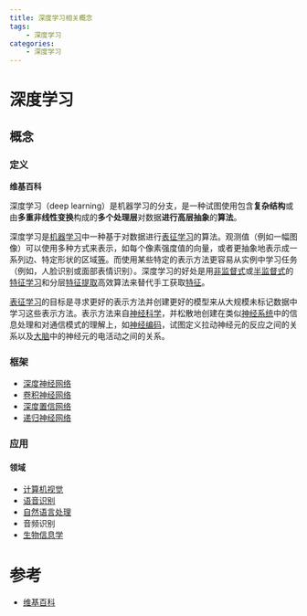 ```yaml
---
title: 深度学习相关概念
tags:
	- 深度学习
categories:
	- 深度学习
---
```


# 深度学习

## 概念

### 定义

**维基百科**

深度学习（deep learning）是机器学习的分支，是一种试图使用包含**复杂结构**或由**多重非线性变换**构成的**多个处理层**对数据**进行高层抽象**的**算法**。

深度学习是[机器学习](https://zh.wikipedia.org/wiki/%E6%9C%BA%E5%99%A8%E5%AD%A6%E4%B9%A0)中一种基于对数据进行[表征学习](https://zh.wikipedia.org/wiki/%E8%A1%A8%E5%BE%81%E5%AD%A6%E4%B9%A0)的算法。观测值（例如一幅图像）可以使用多种方式来表示，如每个像素强度值的向量，或者更抽象地表示成一系列边、特定形状的区域[等](https://zh.wikipedia.org/wiki/%E5%B0%BA%E5%BA%A6%E4%B8%8D%E8%AE%8A%E7%89%B9%E5%BE%B5%E8%BD%89%E6%8F%9B)。而使用某些特定的表示方法更容易从实例中学习任务（例如，人脸识别或面部表情识别）。深度学习的好处是用[非监督式](https://zh.wikipedia.org/wiki/%E9%9D%9E%E7%9B%A3%E7%9D%A3%E5%BC%8F%E5%AD%B8%E7%BF%92)或[半监督式](https://zh.wikipedia.org/w/index.php?title=%E5%8D%8A%E7%9B%91%E7%9D%A3%E5%BC%8F%E5%AD%A6%E4%B9%A0&action=edit&redlink=1)的[特征学习](https://zh.wikipedia.org/wiki/%E7%89%B9%E5%BE%81%E5%AD%A6%E4%B9%A0)和分层[特征提取](https://zh.wikipedia.org/wiki/%E7%89%B9%E5%BE%81%E6%8F%90%E5%8F%96)高效算法来替代手工获取[特征](https://zh.wikipedia.org/w/index.php?title=%E7%89%B9%E5%BE%81_(%E6%9C%BA%E5%99%A8%E5%AD%A6%E4%B9%A0)&action=edit&redlink=1)。

[表征学习](https://zh.wikipedia.org/wiki/%E8%A1%A8%E5%BE%81%E5%AD%A6%E4%B9%A0)的目标是寻求更好的表示方法并创建更好的模型来从大规模未标记数据中学习这些表示方法。表示方法来自[神经科学](https://zh.wikipedia.org/wiki/%E7%A5%9E%E7%BB%8F%E7%A7%91%E5%AD%A6)，并松散地创建在类似[神经系统](https://zh.wikipedia.org/wiki/%E7%A5%9E%E7%BB%8F%E7%B3%BB%E7%BB%9F)中的信息处理和对通信模式的理解上，如[神经编码](https://zh.wikipedia.org/wiki/%E7%A5%9E%E7%BB%8F%E7%BC%96%E7%A0%81)，试图定义拉动神经元的反应之间的关系以及[大脑](https://zh.wikipedia.org/wiki/%E5%A4%A7%E8%84%91)中的神经元的电活动之间的关系。

### 框架

- [深度神经网络](https://zh.wikipedia.org/wiki/%E6%B7%B1%E5%BA%A6%E5%AD%A6%E4%B9%A0#%E6%B7%B1%E5%BA%A6%E7%A5%9E%E7%BB%8F%E7%BD%91%E7%BB%9C)
- [卷积神经网络](https://zh.wikipedia.org/wiki/%E5%8D%B7%E7%A7%AF%E7%A5%9E%E7%BB%8F%E7%BD%91%E7%BB%9C)
- [深度置信网络](https://zh.wikipedia.org/w/index.php?title=%E6%B7%B1%E5%BA%A6%E7%BD%AE%E4%BF%A1%E7%BD%91%E7%BB%9C&action=edit&redlink=1)
- [递归神经网络](https://zh.wikipedia.org/wiki/%E9%80%92%E5%BD%92%E7%A5%9E%E7%BB%8F%E7%BD%91%E7%BB%9C)

### 应用

#### 领域

- [计算机视觉](https://zh.wikipedia.org/wiki/%E8%AE%A1%E7%AE%97%E6%9C%BA%E8%A7%86%E8%A7%89)
- [语音识别](https://zh.wikipedia.org/wiki/%E8%AF%AD%E9%9F%B3%E8%AF%86%E5%88%AB)
- [自然语言处理](https://zh.wikipedia.org/wiki/%E8%87%AA%E7%84%B6%E8%AF%AD%E8%A8%80%E5%A4%84%E7%90%86)
- 音频识别
- [生物信息学](https://zh.wikipedia.org/wiki/%E7%94%9F%E7%89%A9%E4%BF%A1%E6%81%AF%E5%AD%A6)

# 参考

- [维基百科](https://zh.wikipedia.org/wiki/%E6%B7%B1%E5%BA%A6%E5%AD%A6%E4%B9%A0)

